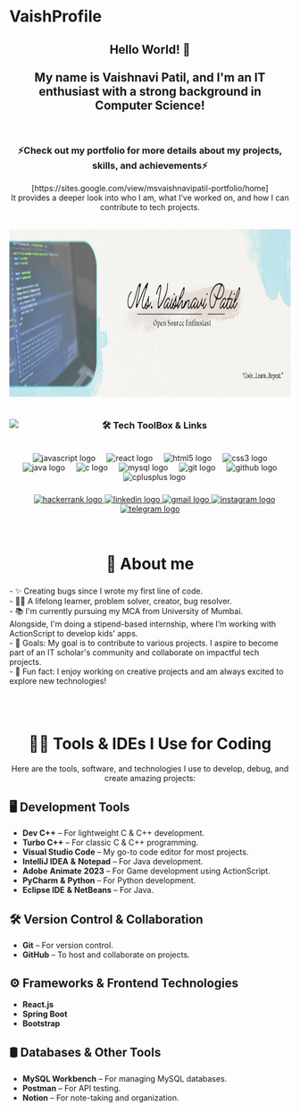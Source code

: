 # VaishProfile
<h2 align="center">Hello World! 👋<br><br>My name is Vaishnavi Patil, and I'm an IT enthusiast with a strong background in Computer Science!</h2><br>

<h3 align="center">⚡Check out my portfolio for more details about my projects, skills, and achievements⚡</h3>
<div align="center">
[https://sites.google.com/view/msvaishnavipatil-portfolio/home]<br>
It provides a deeper look into who I am, what I’ve worked on, and how I can contribute to tech projects.
</div><br>


<img align="center" height="300" width="1000" src="GitHubBanner.png"/><br><br>

###

<div align="center">
  <img align="left" height="150" src="https://media.giphy.com/media/Q9mCcTXeps3QJxbd2h/giphy.gif?cid=790b7611kezu9lyg2454zehys6jy31sroujkpn5whv5ql40f&ep=v1_gifs_search&rid=giphy.gif&ct=g"  />
<h3 align="center">🛠 Tech ToolBox & Links</h3><br>
  <img src="https://cdn.jsdelivr.net/gh/devicons/devicon/icons/javascript/javascript-original.svg" height="30" alt="javascript logo"  />
  <img width="12" />
  <img src="https://cdn.jsdelivr.net/gh/devicons/devicon/icons/react/react-original.svg" height="30" alt="react logo"  />
  <img width="12" />
  <img src="https://cdn.jsdelivr.net/gh/devicons/devicon/icons/html5/html5-original.svg" height="30" alt="html5 logo"  />
  <img width="12" />
  <img src="https://cdn.jsdelivr.net/gh/devicons/devicon/icons/css3/css3-original.svg" height="30" alt="css3 logo"  />
  <img width="12" />
  <img src="https://cdn.jsdelivr.net/gh/devicons/devicon/icons/java/java-original.svg" height="30" alt="java logo"  />
  <img width="12" />
  <img src="https://cdn.jsdelivr.net/gh/devicons/devicon/icons/c/c-original.svg" height="30" alt="c logo"  />
  <img width="12" />
  <img src="https://cdn.jsdelivr.net/gh/devicons/devicon/icons/mysql/mysql-original.svg" height="30" alt="mysql logo"  />
  <img width="12" />
  <img src="https://cdn.jsdelivr.net/gh/devicons/devicon/icons/git/git-original.svg" height="30" alt="git logo"  />
  <img width="12" />
  <img src="https://cdn.jsdelivr.net/gh/devicons/devicon/icons/github/github-original.svg" height="30" alt="github logo"  />
  <img width="12" />
  <img src="https://cdn.jsdelivr.net/gh/devicons/devicon/icons/cplusplus/cplusplus-original.svg" height="30" alt="cplusplus logo"  />
</div>

###

<div align="center">
  <a href="https://www.hackerrank.com/profile/vaishu291102" target="_blank">
    <img src="https://img.shields.io/static/v1?message=HackerRank&logo=hackerrank&label=&color=2EC866&logoColor=white&labelColor=&style=for-the-badge" height="35" alt="hackerrank logo"  />
  </a>
  <a href="https://www.linkedin.com/in/vaishnavi-patil-b6319b247/" target="_blank">
    <img src="https://img.shields.io/static/v1?message=LinkedIn&logo=linkedin&label=&color=0077B5&logoColor=white&labelColor=&style=for-the-badge" height="35" alt="linkedin logo"  />
  </a>
  <a href="vaishnavipatil13057@gmail.com" target="_blank">
    <img src="https://img.shields.io/static/v1?message=Gmail&logo=gmail&label=&color=D14836&logoColor=white&labelColor=&style=for-the-badge" height="35" alt="gmail logo"  />
  </a>
  <a href="https://www.instagram.com/29.vaishupatil?igsh=c29nd3ViZmFyMmI0" target="_blank">
    <img src="https://img.shields.io/static/v1?message=Instagram&logo=instagram&label=&color=E4405F&logoColor=white&labelColor=&style=for-the-badge" height="35" alt="instagram logo"  />
  </a>
  <a href="http://t.me/VaishuPatil29" target="_blank">
    <img src="https://img.shields.io/static/v1?message=Telegram&logo=telegram&label=&color=2CA5E0&logoColor=white&labelColor=&style=for-the-badge" height="35" alt="telegram logo"  />
  </a>
</div><br><br>


<h1 align="center">📝 About me</h1>

###

<p align="left">- ✨ Creating bugs since I wrote my first line of code.<br>- 👩‍💻 A lifelong learner, problem solver, creator, bug resolver.<br>- 📚 I'm currently pursuing my MCA from University of Mumbai. <br>Alongside, I'm doing a stipend-based internship, where I’m working with ActionScript to develop kids' apps.<br>- 🎯 Goals: My goal is to contribute to various projects. I aspire to become part of an IT scholar's community and collaborate on impactful tech projects.<br>- 🎲 Fun fact: I enjoy working on creative projects and am always excited to explore new technologies!</p><br><br>

###

<h1 align="center">👨‍💻 Tools & IDEs I Use for Coding</h1><p align="center">Here are the tools, software, and technologies I use to develop, debug, and create amazing projects:</p>

###

## 🖥️ **Development Tools**
- **Dev C++** – For lightweight C & C++ development.  
- **Turbo C++** – For classic C & C++ programming.  
- **Visual Studio Code** – My go-to code editor for most projects.  
- **IntelliJ IDEA** **&** **Notepad** – For Java development.
- **Adobe** **Animate** **2023** – For Game development using ActionScript.  
- **PyCharm** **&** **Python** – For Python development.  
- **Eclipse IDE** **&** **NetBeans** – For Java.  

###

## 🛠️ **Version Control & Collaboration**
- **Git** – For version control.  
- **GitHub** – To host and collaborate on projects.
  
###

## ⚙️ **Frameworks & Frontend Technologies**
- **React.js** 
- **Spring Boot** 
- **Bootstrap**

###

## 🛢️ **Databases & Other Tools**
- **MySQL Workbench** – For managing MySQL databases.  
- **Postman** – For API testing.
- **Notion** – For note-taking and organization.
  
###
